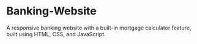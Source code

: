 # Banking-Website
A responsive banking website with a built-in mortgage calculator feature, built using HTML, CSS, and JavaScript.
